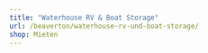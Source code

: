 ```yaml
---
title: "Waterhouse RV & Boat Storage"
url: /beaverton/waterhouse-rv-und-boat-storage/
shop: Mieten
---
```

